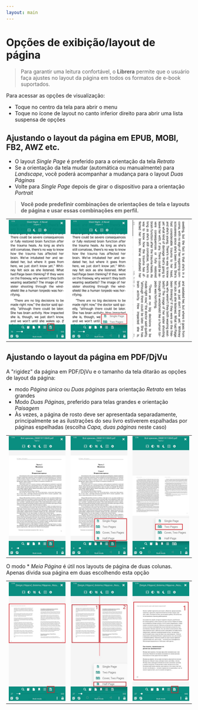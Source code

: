 ```yaml
---
layout: main
---
```


# Opções de exibição/layout de página

> Para garantir uma leitura confortável, o **Librera** permite que o usuário faça ajustes no layout da página em todos os formatos de e-book suportados.

Para acessar as opções de visualização:
* Toque no centro da tela para abrir o menu
* Toque no ícone de layout no canto inferior direito para abrir uma lista suspensa de opções

## Ajustando o layout da página em EPUB, MOBI, FB2, AWZ etc.

* O layout _Single Page_ é preferido para a orientação da tela _Retrato_
* Se a orientação da tela mudar (automática ou manualmente) para _Landscape_, você poderá acompanhar a mudança para o layout _Duas Páginas_
* Volte para _Single Page_ depois de girar o dispositivo para a orientação _Portrait_

> **Você pode predefinir combinações de orientações de tela e layouts de página e usar essas combinações em perfil.**

||||
|-|-|-|
|![](1.jpg)|![](2.jpg)|![](3.jpg)|

## Ajustando o layout da página em PDF/DjVu

A &quot;rigidez&quot; da página em PDF/DjVu e o tamanho da tela ditarão as opções de layout da página:
* modo _Página única_ ou _Duas páginas_ para orientação _Retrato_ em telas grandes
* Modo _Duas Páginas_, preferido para telas grandes e orientação _Paisagem_
* Às vezes, a página de rosto deve ser apresentada separadamente, principalmente se as ilustrações do seu livro estiverem espalhadas por páginas espelhadas (escolha _Capa, duas páginas_ neste caso)

||||
|-|-|-|
|![](4.jpg)|![](5.jpg)|![](6.jpg)|

O modo * _Meia Página_ é útil nos layouts de página de duas colunas. Apenas divida sua página em duas escolhendo esta opção

||||
|-|-|-|
|![](7.jpg)|![](8.jpg)|![](9.jpg)|
